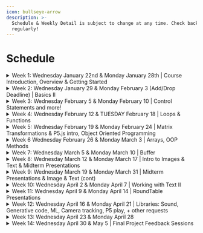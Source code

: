 ```yaml
---
icon: bullseye-arrow
description: >-
  Schedule & Weekly Detail is subject to change at any time. Check back
  regularly!
---
```


# Schedule

<details>

<summary>Week 1: Wednesday January 22nd &#x26; Monday January 28th | Course Introduction, Overview &#x26; Getting Started</summary>

In class:

* Introductions
* Overall Structure: IDE, Static Mode
* 2D Primitives
* Order of Operation

Do for Next Week:

* read Rushkoff’s Program or Be Programmed - Introduction (on Slack)
* read/review: Learning Processing Ch 1-2
* Watch/ Reference [Shiffman's Learning Processing 1-4 (including sub-videos, ie, 4.4, 4.6, etc)](https://www.youtube.com/user/shiffman/playlists?view=50\&sort=dd\&shelf_id=2)
* Watch/Reference: 1.1 [Drawing with Pixels](https://youtu.be/a562vsSI2Po)
* Watch/Reference: 1.3 [Basics of Drawing](https://youtu.be/D1ELEeIs0j8%3C)
* Watch/Reference: 2.1 [How to use Processing](https://youtu.be/5N31KNgOO0g)
* Watch/Reference: 2.2 [RGB Color](https://youtu.be/n2oHuKG_BQc)
* Watch/Reference: [Interaction (Playlist)](https://www.youtube.com/playlist?list=PLRqwX-V7Uu6by61pbhdvyEpIeymlmnXzD)

- [download Slack](https://slack.com/)
- [J](https://creativecodin-pwh8405.slack.com/ssb/redirect)[oin the Slack workspace for this course](https://join.slack.com/t/creativecodin-pwh8405/shared_invite/zt-2y9j92poz-9hzHVoF6tQWj2x3H1oBD9Q). Make sure your workspace name is the name to address you by
- Join our workspace on[ openProcessing via this invitation link. ](https://openprocessing.org/join/21F0B7)This is critical as this is where you will be submitting your homework.
- Fill out the [Google Survey](https://docs.google.com/forms/d/e/1FAIpQLScXEcEoSx0wcMAxQdEZv9jxFOva8Aefddq-5VeXA2QRzRJl8w/viewform?usp=sharing), if you have not
- Get a [Github](https://github.com/) account
- Direct Message me on Slack, your Github handle (ie, GitHub name; NOT account login).
- Install [Processing](https://processing.org/download/). Explore the examples!
- Begin working on [Sketch 1](../assignments/sketch-1.md)

</details>

<details>

<summary>Week 2: Wednesday January 29 &#x26;  Monday February 3 (Add/Drop Deadline) | Basics II</summary>

In Class:

* Order of Operation
* Comments & Print/Console.log
* Color, opacity, gradients
* Curves & Complex/Custom Shapes
* Turning in Assignments on OpenProcessing
* Variables (intro)
* Interaction (intro)

Do for Next Week:

* Read/Review: Learning Processing Chapter 3-5
* Read/Review: Generative Design - P.0, P.1.2.3 - P.2.1.3
* Watch/Reference: Shiffman's [3.1 Flow (setup & draw) ](https://youtu.be/o8dffrZ86gs)
* Watch/Reference: Shiffman's [3.2 Built-in Variables (mouseX, mouseY) ](https://youtu.be/ibW4oA7-n8I)
* Watch/Reference: Shiffman's [3.3 Events (mousePressed, keyPressed) ](https://youtu.be/UvSjtiW-RH8)
* Watch/Reference: Shiffman's [4: Variables (playlist) ](https://www.youtube.com/playlist?list=PLRqwX-V7Uu6aFNOgoIMSbSYOkKNTo89uf)
* Watch/Reference: Shiffman's [4.1 Variables ](https://youtu.be/B-ycSR3ntik)
* Watch/Reference: Shiffman's [4.2 Incrementing a variable](https://youtu.be/rZ36BzXFT6Q)&#x20;
* Watch/Reference: Shiffman's [4.4 Using Println() ](https://youtu.be/G9uDQBoHp08)
* Watch/Reference: Shiffman's

- If you missed Last week, review week 1's assignments
- Continue to work on[ Sketch 1](../assignments/sketch-1.md)



</details>

<details>

<summary>Week 3: Wednesday February 5 &#x26; Monday February 10 | Control Statements and more!</summary>

In Class:

* logical operators
* Code Blocks
* Variable scope
* debugging
* motion
* random
* state machines
* **IN CLASS CHALLENGE**

Do For Next Week:

* Read the letters from the Last Cohort found in the Slack #Resources Channel. Write a brief reflection and send it to me via a Slack DM.
* Read/Watch/Review Shiffman's Learning Processing 5-6 (including sub-videos):
* Watch/Review Shiffman's 5: [Conditionals Playlist](https://youtube.com/playlist?list=PLRqwX-V7Uu6YqykuLs00261JCqnL_NNZ_)
* Watch/Review Shiffman's 6: [Loops Playlist](https://youtube.com/playlist?list=PLRqwX-V7Uu6bm-3M4Wntd4yYZGKwiKfrQ)
* Watch/Review Shiffman's [4.3 Using random() ](https://youtu.be/50Rzvxvi8D0)
* Find out When your [Show & Tell Presentation](../assignments/show-and-tell.md) is, and make a note to prepare for it.

- Work on [Sketch 2](../assignments/sketch-2.md)



</details>

<details>

<summary>Week 4: Wednesday February 12 &#x26; TUESDAY February 18 | Loops &#x26; Functions</summary>

In Class:

* Loops
* Functions
* Passing Parameters to functions
* Manipulation of for-loops
* P5.js Intro & Setup

Do For Next Week:

* READ - [Getting Started with P5.js](https://p5js.org/get-started/)
* READ - [Processing Transition Tutorial](https://github.com/processing/p5.js/wiki/Processing-transition)
* Read/Review- Learning Processing Ch 7-9
* Watch/Review Shiffman's [7: Intro to Functions & Objects (playlist)](https://www.youtube.com/playlist?list=PLRqwX-V7Uu6ajGB2OI3hl5DZsD1Fw1WzR)
* Watch/Review Shiffman's&#x20;
* Watch/Review Shiffman's&#x20;
* Watch/Review Shiffman's&#x20;

- Continue to work on [Sketch 2](../assignments/sketch-2.md)
- Read the letters from the Last Cohort (If you did not last week) & Write a brief reflection and send it to me via a Slack DM.



</details>

<details>

<summary>Week 5: Wednesday February 19 &#x26; Monday February 24 | Matrix Transformations &#x26; P5.js intro, Object Oriented Programming</summary>

In Class:

* Matrix Transformations
* p5.js intro
* OOP Intro
* Midterm Project Announced
* Sketch 3

Do for next week:

* read/review: Learning Processing Chapter 8, 10-11
* watch/review Shiffman's [Javascript Objects](https://www.youtube.com/watch?v=-e5h4IGKZRY\&ab_channel=TheCodingTrain),[ Map](https://www.youtube.com/watch?v=nicMAoW6u1g\&list=PLRqwX-V7Uu6Zy51Q-x9tMWIv9cueOFTFA\&index=12\&t=16s\&ab_channel=TheCodingTrain), [Random](https://www.youtube.com/watch?v=POn4cZ0jL-o\&list=PLRqwX-V7Uu6Zy51Q-x9tMWIv9cueOFTFA\&index=11\&ab_channel=TheCodingTrain) (each one is a different link; 3 links)
* watch/review Shiffman's [Object Oriented I](https://www.youtube.com/user/shiffman/playlists?view=50\&sort=dd\&shelf_id=2)[ntro](https://www.youtube.com/watch?v=xG2Vbnv0wvg\&ab_channel=TheCodingTrain), [Classes](https://www.youtube.com/watch?v=T-HGdc8L-7w\&ab_channel=TheCodingTrain), [Constructor Arguments](https://www.youtube.com/watch?v=rHiSsgFRgx4\&ab_channel=TheCodingTrain), [Adding Files](https://www.youtube.com/watch?v=5nf41qLeagU\&ab_channel=TheCodingTrain) (each is a different link; 4 links)

[  Work on Sketch 3](../assignments/sketch-3.md)

&#x20; Brain storm an adjective for your [Midterm project](../assignments/midterm-project.md). Come to the class with it. If you want to get working on it, sketch it out visually.



</details>

<details>

<summary>Week 6 Wednesday February 26 &#x26; Monday March 3 | Arrays, OOP Methods</summary>

In Class:

* OOP (continued)
* Time Control Strategies
* In Class Challenge

Do For Next Week:

* read/review [Processing to P5 Tutorial](https://github.com/processing/p5.js/wiki/Processing-transition)

- Brainstorm and Pseudo Code [Midterm](../assignments/midterm-project.md)
- Work on [Sketch 3](../assignments/sketch-3.md)

</details>

<details>

<summary>Week 7: Wednesday March 5 &#x26; Monday March 10 | Buffer</summary>

In Class:&#x20;

* TBA
* Review State machines, debugging
* In class challenge
* Demo of libraries for [Final Project](../assignments/final-project.md)s: Sound, Computer Vision, Video, P5 Play library, P5 Speech library (not for midterm)

Do for Next Week:&#x20;

* Review Previous readings in Learning Processing & Generative Design covered so far
* Work on [Midterm Project](../assignments/midterm-project.md#midterm-project-the-unexpected-machine-performance-of-an-adjective) and push your progress to your github repo for it

</details>

<details>

<summary>Week 8: Wednesday March 12 &#x26; Monday March 17 | Intro to Images &#x26; Text &#x26; Midterm Presentations</summary>

In class:

* Intro to working with data - Images & Text
* [MIDTERM PRESENTATIONS](../assignments/midterm-project.md)

Do for Next Week:

* Brainstorm [final project](../assignments/final-project.md#final-project-choice-20-of-your-final-grade) ideas and begin creating [Roundtable Presentation](../assignments/final-project-roundtable.md)
* [Midterm Self Assessment](../assignments/midterm-assessment.md)
* Revise/Refine [Midterm Project](../assignments/midterm-project.md#midterm-project-the-unexpected-machine-performance-of-an-adjective)

Read/Review/Watch: [Shiffman's Images & Pixels](https://www.youtube.com/watch?v=-f0WEitGmiw\&list=PLRqwX-V7Uu6YB9x6f23CBftiyx0u_5sO9\&ab_channel=TheCodingTrain) 10.1 - 10.7 (see playlist on screen for next videos)

</details>

<details>

<summary>Week 9: Wednesday March 19 &#x26; Monday March 31 | Midterm Presentations &#x26; Image &#x26; Text (cont)</summary>

In Class:

* [Midterm Project Presentations & Feedback](../assignments/midterm-project.md)
* Image & Text manipulation

Do for the Week After Spring Break (**do not** work _over_ spring break!)

* [Midterm Self Assessment](../assignments/midterm-assessment.md)
* Revise/Refine [Midterm Project](../assignments/midterm-project.md)
* Work on[ Sketch 4](../assignments/sketch-4.md)

</details>

<details>

<summary>Week 10: Wednesday April 2 &#x26; Monday April 7 | Working with Text II</summary>

In class:

* Text & String Manipulations
* API's

Do For Next Week:

* work on [Sketch 4](../assignments/sketch-4.md)
* work on [Roundtable presentation](../assignments/final-project-roundtable.md)
* Read/Watch/Review Shiffman's [13: Text & Data](https://www.youtube.com/playlist?list=PLRqwX-V7Uu6Y4F21kqaFLk6oGW2I5o7FY) playlist





</details>

<details>

<summary>Week 11: Wednesday April 9 &#x26; Monday April 14 | RoundTable Presentations</summary>

In class:

* [Roundtable Presentations](../assignments/final-project-roundtable.md)

Do for Next Week:

* [Sketch 4](../assignments/sketch-4.md)

</details>

<details>

<summary>Week 12: Wednesday April 16 &#x26; Monday April 21 | Libraries: Sound, Generative code, ML, Camera tracking, P5 play, + other requests</summary>

* [Work on Final Project](../assignments/final-project.md)

</details>

<details>

<summary>Week 13: Wednesday April 23 &#x26; Monday April 28</summary>

In class:&#x20;

* Topics by Request
* Bug Squashing

For Next Week:

&#x20;       **Work on Final Project**

</details>

<details>

<summary>Week 14: Wednesday April 30 &#x26; May 5 | Final Project Feedback Sessions</summary>

For Next Week:

* Finish [Final Project](../assignments/final-project.md) - Due May 12 @ 12 noon
* Final [Course Deliverables](../assignments/final-course-deliverables.md) - Final Self Assessment & Letter to the next Cohort - Due May 12 @ 16:00
* We DO NOT MEET OVER EXAM WEEK
* Have a fabulous summer! :clap: :tada:

</details>
